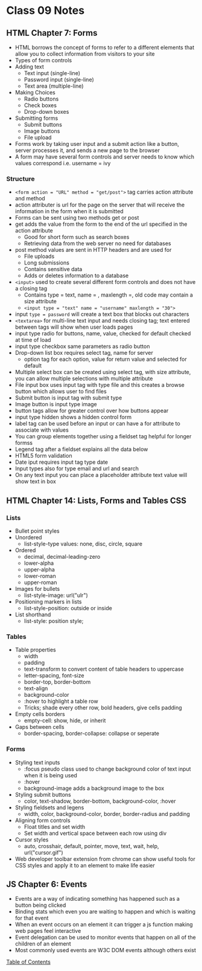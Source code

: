 <!-- HTML Chapter 7 Forms 144-175
Chapter 14 Lists, Tables & Forms 330-357
JS Chapter 6 Events 243 292 -->
# Class 09 Notes

## HTML Chapter 7: Forms
* HTML borrows the concept of forms to refer to a different elements that allow you to collect information from visitors to your site
* Types of form controls
* Adding text
    * Text input (single-line)
    * Password input (single-line)
    * Text area (multiple-line)
* Making Choices
    * Radio buttons
    * Check boxes
    * Drop-down boxes
* Submitting forms
    * Submit buttons
    * Image buttons
    * File upload
* Forms work by taking user input and a submit action like a button, server processes it, and sends
a new page to the browser
* A form may have several form controls and server needs to know which values correspond i.e. username = ivy

### Structure
* ```<form action = "URL" method = "get/post">``` tag carries action attribute and method
* action attributer is url for the page on the server that will receive the information in the form when it is submitted
* Forms can be sent using two methods get or post
* get adds the value from the form to the end of the url specified in the action attribute
    * Good for short form such as search boxes
    * Retrieving data from the web server no need for databases
* post method values are sent in HTTP headers and are used for 
    * File uploads
    * Long submissions
    * Contains sensitive data
    * Adds or deletes information to a database
* ```<input>``` used to create several different form controls and does not have a closing tag
    * Contains type = text, name = , maxlength =, old code may contain a size attribute
    * ```<input type = "text" name = "username" maxlength = "30">```
* input ```type = password``` will create a text box that blocks out characters
* ```<textarea>``` for multi-line text input and needs closing tag; text entered between tags will show when user loads pages
* input type radio for buttons, name, value, checked for default checked at time of load
* input type checkbox same parameters as radio button
* Drop-down list box requires select tag, name for server
    * option tag for each option, value for return value and selected for default
* Multiple select box can be created using select tag, with size attribute, you can allow multiple selections with multiple attribute
* File input box uses input tag with type file and this creates a browse button which allows user to find files
* Submit button is input tag with submit type
* Image button is input type image
* button tags allow for greater control over how buttons appear
* input type hidden shows a hidden control form
* label tag can be used before an input or can have a for attribute to associate with values
* You can group elements together using a fieldset tag helpful for longer formss
* Legend tag after a fieldset explains all the data below
* HTML5 form validation 
* Date iput requires input tag type date
* Input types also for type email and url and search
* On any text input you can place a placeholder attribute text value will show text in box

## HTML Chapter 14: Lists, Forms and Tables CSS

### Lists 
* Bullet point styles
* Unordered
    * list-style-type values: none, disc, circle, square
* Ordered
    * decimal, decimal-leading-zero
    * lower-alpha
    * upper-alpha
    * lower-roman
    * upper-roman
* Images for bullets
    * list-style-image: url("ulr")
* Positioning markers in lists
    * list-style-position: outside or inside
* List shorthand
    * list-style: position style;

### Tables 
* Table properties
    * width
    * padding
    * text-transform to convert content of table headers to uppercase
    * letter-spacing, font-size
    * border-top, border-bottom
    * text-align
    * background-color
    * :hover to highlight a table row
    * Tricks; shade every other row, bold headers, give cells padding
* Empty cells borders
    * empty-cell: show, hide, or inherit
* Gaps between cells
    * border-spacing, border-collapse: collapse or seperate

### Forms
* Styling text inputs
    * :focus pseudo class used to change background color of text input when it is being used
    * :hover
    * background-image adds a background image to the box
* Styling submit buttons
    * color, text-shadow, border-bottom, background-color, :hover
* Styling fieldsets and legens
    * width, color, background-color, border, border-radius and padding
* Aligning form controls
    * Float titles and set width
    * Set width and vertical space between each row using div
* Cursor styles
    * auto, crosshair, default, pointer, move, text, wait, help, url("cursor.gif")
* Web developer toolbar extension from chrome can show useful tools for CSS styles and apply it to an element to make life easier

## JS Chapter 6: Events
* Events are a way of indicating something has happened such as a button being clicked
* Binding stats which even you are waiting to happen and which is waiting for that event
* When an event occurs on an element it can trigger a js function making web pages feel interactive
* Event delegation can be used to monitor events that happen on all of the children of an element
* Most commonly used events are W3C DOM events although others exist


[Table of Contents](README.md)